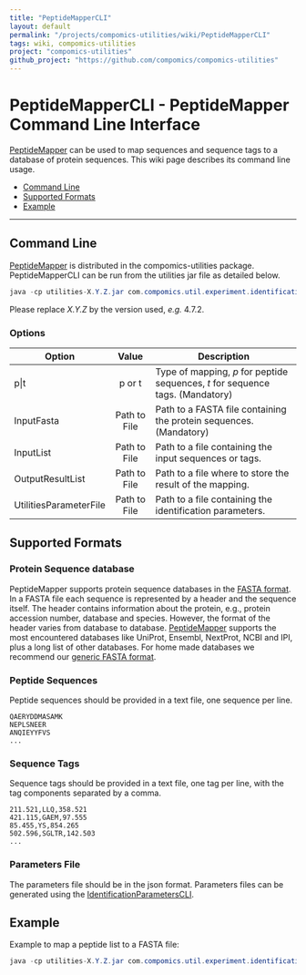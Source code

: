 ```yaml
---
title: "PeptideMapperCLI"
layout: default
permalink: "/projects/compomics-utilities/wiki/PeptideMapperCLI"
tags: wiki, compomics-utilities
project: "compomics-utilities"
github_project: "https://github.com/compomics/compomics-utilities"
---
```


# PeptideMapperCLI - PeptideMapper Command Line Interface #

[PeptideMapper](/projects/compomics-utilities/wiki/peptidemapper) can be used to map sequences and sequence tags to a database of protein sequences. This wiki page describes its command line usage.

  * [Command Line](#command-line)
  * [Supported Formats](#supported-formats)
  * [Example](#example)

---

## Command Line ##

[PeptideMapper](/projects/compomics-utilities/wiki/peptidemapper) is distributed in the compomics-utilities package. PeptideMapperCLI can be run from the utilities jar file as detailed below.

```java
java -cp utilities-X.Y.Z.jar com.compomics.util.experiment.identification.protein_inference.executable.PeptideMapping -[p|t] <InputFasta> <InputList> <OutputResultList> [<UtilitiesParameterFile>]
```

Please replace _X.Y.Z_ by the version used, _e.g._ 4.7.2.

### Options ###

| Option                 | Value        | Description                                                                    |
| ---------------------- |:------------:| ------------------------------------------------------------------------------ |
| p\|t                   | p or t       | Type of mapping, _p_ for peptide sequences, _t_ for sequence tags. (Mandatory) |
| InputFasta             | Path to File | Path to a FASTA file containing the protein sequences. (Mandatory)             |
| InputList              | Path to File | Path to a file containing the input sequences or tags.                         |
| OutputResultList       | Path to File | Path to a file where to store the result of the mapping.                       |
| UtilitiesParameterFile | Path to File | Path to a file containing the identification parameters.                       |

## Supported Formats ##

### Protein Sequence database ###
PeptideMapper supports protein sequence databases in the [FASTA format](http://en.wikipedia.org/wiki/FASTA_format). In a FASTA file each sequence is represented by a header and the sequence itself. The header contains information about the protein, e.g., protein accession number, database and species. However, the format of the header varies from database to database. [PeptideMapper](/projects/compomics-utilities/wiki/peptidemapper) supports the most encountered databases like UniProt, Ensembl, NextProt, NCBI and IPI, plus a long list of other databases. For home made databases we recommend our [generic FASTA format](/projects/searchgui/wiki/databasehelp#non-standard-fasta).

### Peptide Sequences ###

Peptide sequences should be provided in a text file, one sequence per line.

```
QAERYDDMASAMK
NEPLSNEER
ANQIEYYFVS
...
```

### Sequence Tags ###

Sequence tags should be provided in a text file, one tag per line, with the tag components separated by a comma.

```
211.521,LLQ,358.521
421.115,GAEM,97.555
85.455,YS,854.265
502.596,SGLTR,142.503
...
```

### Parameters File ###

The parameters file should be in the json format. Parameters files can be generated using the [IdentificationParametersCLI](/projects/compomics-utilities/wiki/identificationparameterscli).

## Example ##

Example to map a peptide list to a FASTA file:

```java
java -cp utilities-X.Y.Z.jar com.compomics.util.experiment.identification.protein_inference.executable.PeptideMapping -p exampleFiles/PeptideMapping/yeast.fasta exampleFiles/PeptideMapping/yeast-pep-1k.csv result-file.csv
```